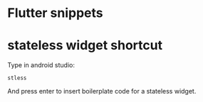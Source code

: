 # Flutter snippets


# stateless widget shortcut
Type in android studio:
```
stless
```
And press enter to insert boilerplate code for a stateless widget.

